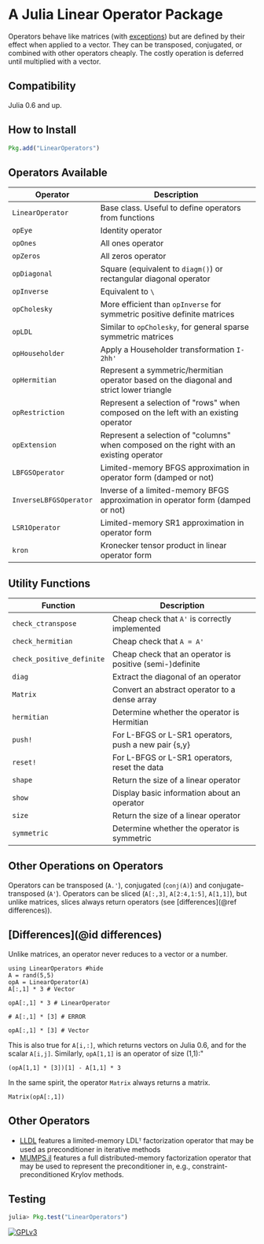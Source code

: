 # A Julia Linear Operator Package

Operators behave like matrices (with [exceptions](#Differences-1)) but are defined
by their effect when applied to a vector.
They can be transposed, conjugated, or combined with other operators cheaply.
The costly operation is deferred until multiplied with a vector.

## Compatibility

Julia 0.6 and up.

## How to Install

```julia
Pkg.add("LinearOperators")
```

## Operators Available

Operator               | Description
-----------------------|------------
`LinearOperator`       | Base class. Useful to define operators from functions
`opEye`                | Identity operator
`opOnes`               | All ones operator
`opZeros`              | All zeros operator
`opDiagonal`           | Square (equivalent to `diagm()`) or rectangular diagonal operator
`opInverse`            | Equivalent to `\`
`opCholesky`           | More efficient than `opInverse` for symmetric positive definite matrices
`opLDL`                | Similar to `opCholesky`, for general sparse symmetric matrices
`opHouseholder`        | Apply a Householder transformation `I-2hh'`
`opHermitian`          | Represent a symmetric/hermitian operator based on the diagonal and strict lower triangle
`opRestriction`        | Represent a selection of "rows" when composed on the left with an existing operator
`opExtension`          | Represent a selection of "columns" when composed on the right with an existing operator
`LBFGSOperator`        | Limited-memory BFGS approximation in operator form (damped or not)
`InverseLBFGSOperator` | Inverse of a limited-memory BFGS approximation in operator form (damped or not)
`LSR1Operator`         | Limited-memory SR1 approximation in operator form
`kron`                 | Kronecker tensor product in linear operator form

## Utility Functions

Function           | Description
-------------------|------------
`check_ctranspose` | Cheap check that `A'` is correctly implemented
`check_hermitian`  | Cheap check that `A = A'`
`check_positive_definite` | Cheap check that an operator is positive (semi-)definite
`diag`             | Extract the diagonal of an operator
`Matrix`           | Convert an abstract operator to a dense array
`hermitian`        | Determine whether the operator is Hermitian
`push!`            | For L-BFGS or L-SR1 operators, push a new pair {s,y}
`reset!`           | For L-BFGS or L-SR1 operators, reset the data
`shape`            | Return the size of a linear operator
`show`             | Display basic information about an operator
`size`             | Return the size of a linear operator
`symmetric`        | Determine whether the operator is symmetric


## Other Operations on Operators

Operators can be transposed (`A.'`), conjugated (`conj(A)`) and conjugate-transposed (`A'`).
Operators can be sliced (`A[:,3]`, `A[2:4,1:5]`, `A[1,1]`), but unlike matrices, slices always return
operators (see [differences](@ref differences)).

## [Differences](@id differences)

Unlike matrices, an operator never reduces to a vector or a number.

```@example exdiff
using LinearOperators #hide
A = rand(5,5)
opA = LinearOperator(A)
A[:,1] * 3 # Vector
```
```@example exdiff
opA[:,1] * 3 # LinearOperator
```
```@example exdiff
# A[:,1] * [3] # ERROR
```
```@example exdiff
opA[:,1] * [3] # Vector
```
This is also true for `A[i,:]`, which returns vectors on Julia 0.6, and for the scalar
`A[i,j]`.
Similarly, `opA[1,1]` is an operator of size (1,1):"
```@example exdiff
(opA[1,1] * [3])[1] - A[1,1] * 3
```

In the same spirit, the operator `Matrix` always returns a matrix.
```@example exdiff
Matrix(opA[:,1])
```

## Other Operators

* [LLDL](https://github.com/optimizers/lldl) features a limited-memory
  LDLᵀ factorization operator that may be used as preconditioner
  in iterative methods
* [MUMPS.jl](https://github.com/JuliaSmoothOptimizers/MUMPS.jl) features a full
  distributed-memory factorization operator that may be used to represent the
  preconditioner in, e.g., constraint-preconditioned Krylov methods.

## Testing

```julia
julia> Pkg.test("LinearOperators")
```

[![GPLv3](http://www.gnu.org/graphics/gplv3-88x31.png)](http://www.gnu.org/licenses/gpl.html "GPLv3")
